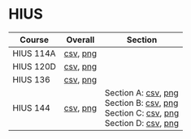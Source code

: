 # HIUS

| Course | Overall | Section |
| ------ | ------- | ------- |
| HIUS 114A | [csv](https://github.com/UCSD-Historical-Enrollment-Data/2024Spring/blob/main/overall/HIUS%20114A.csv), [png](https://raw.githubusercontent.com/UCSD-Historical-Enrollment-Data/2024Spring/main/plot_overall/HIUS%20114A.png) |  |
| HIUS 120D | [csv](https://github.com/UCSD-Historical-Enrollment-Data/2024Spring/blob/main/overall/HIUS%20120D.csv), [png](https://raw.githubusercontent.com/UCSD-Historical-Enrollment-Data/2024Spring/main/plot_overall/HIUS%20120D.png) |  |
| HIUS 136 | [csv](https://github.com/UCSD-Historical-Enrollment-Data/2024Spring/blob/main/overall/HIUS%20136.csv), [png](https://raw.githubusercontent.com/UCSD-Historical-Enrollment-Data/2024Spring/main/plot_overall/HIUS%20136.png) |  |
| HIUS 144 | [csv](https://github.com/UCSD-Historical-Enrollment-Data/2024Spring/blob/main/overall/HIUS%20144.csv), [png](https://raw.githubusercontent.com/UCSD-Historical-Enrollment-Data/2024Spring/main/plot_overall/HIUS%20144.png) | Section A: [csv](https://github.com/UCSD-Historical-Enrollment-Data/2024Spring/blob/main/section/HIUS%20144_A.csv), [png](https://raw.githubusercontent.com/UCSD-Historical-Enrollment-Data/2024Spring/main/plot_section/HIUS%20144_A.png)<br>Section B: [csv](https://github.com/UCSD-Historical-Enrollment-Data/2024Spring/blob/main/section/HIUS%20144_B.csv), [png](https://raw.githubusercontent.com/UCSD-Historical-Enrollment-Data/2024Spring/main/plot_section/HIUS%20144_B.png)<br>Section C: [csv](https://github.com/UCSD-Historical-Enrollment-Data/2024Spring/blob/main/section/HIUS%20144_C.csv), [png](https://raw.githubusercontent.com/UCSD-Historical-Enrollment-Data/2024Spring/main/plot_section/HIUS%20144_C.png)<br>Section D: [csv](https://github.com/UCSD-Historical-Enrollment-Data/2024Spring/blob/main/section/HIUS%20144_D.csv), [png](https://raw.githubusercontent.com/UCSD-Historical-Enrollment-Data/2024Spring/main/plot_section/HIUS%20144_D.png) |
